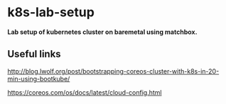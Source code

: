 # k8s-lab-setup

__Lab setup of kubernetes cluster on baremetal using matchbox.__



## Useful links

http://blog.lwolf.org/post/bootstrapping-coreos-cluster-with-k8s-in-20-min-using-bootkube/

https://coreos.com/os/docs/latest/cloud-config.html
